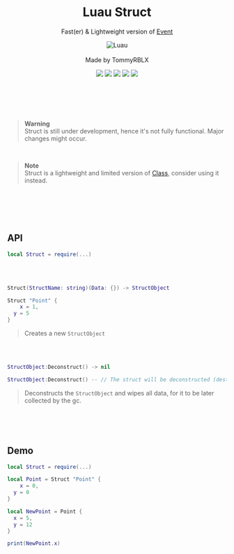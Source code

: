 <div align="center">
	<h1>Luau Struct</h1>
	<p>Fast(er) & Lightweight version of <a href="https://github.com/rT0mmy/class">Event</a> </p>
  
  ![Luau](https://img.shields.io/badge/Lua-2C2D72?style=for-the-badge&logo=lua&logoColor=white)
  <br><br>
  Made by TommyRBLX
  
  <img src="https://img.shields.io/github/forks/rT0mmy/struct?style=for-the-badge">

  <img src="https://img.shields.io/github/stars/rT0mmy/struct?style=for-the-badge">

  <img src="https://img.shields.io/github/issues/rT0mmy/struct?style=for-the-badge">

  <img src="https://img.shields.io/github/issues-pr/rT0mmy/struct?style=for-the-badge">

  <img src="https://img.shields.io/github/license/rT0mmy/struct?style=for-the-badge">
</div>

<br><br><br><br>

> **Warning** <br>
> Struct is still under development, hence it's not fully functional. Major changes might occur.

<br>

> **Note** <br>
> Struct is a lightweight and limited version of [Class](https://github.com/rT0mmy/class), consider using it instead.

<br><br><br><br>

## API

```lua
local Struct = require(...)
```

<br><br>

```lua
Struct(StructName: string)(Data: {}) -> StructObject
```

```lua
Struct "Point" {
	x = 1,
  y = 5
}
```

> Creates a new ```StructObject```
 
 <br><br>

```lua
StructObject:Deconstruct() -> nil
```

```lua
StructObject:Deconstruct() -- // The struct will be deconstructed (destroyed)
```

> Deconstructs the ```StructObject``` and wipes all data, for it to be later collected by the gc.


<br><br><br>
## Demo

```lua
local Struct = require(...)

local Point = Struct "Point" {
	x = 0,
  y = 0
}

local NewPoint = Point {
  x = 5,
  y = 12
}

print(NewPoint.x)
```


